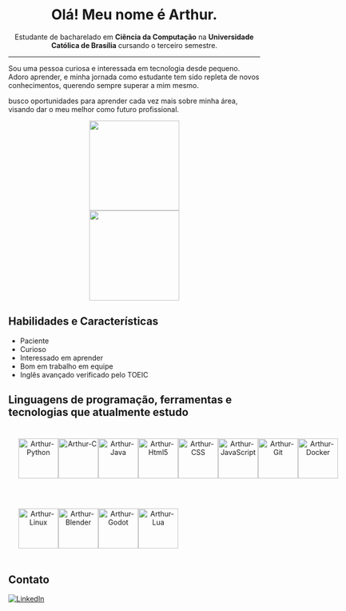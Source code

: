 <h1 align="center">Olá! Meu nome é Arthur.</h1>

<p align="center">Estudante de bacharelado em <strong>Ciência da Computação</strong> na <strong>Universidade Católica de Brasília</strong> cursando o terceiro semestre.

---

Sou uma pessoa curiosa e interessada em tecnologia desde pequeno. Adoro aprender, e minha jornada como estudante tem sido repleta de novos conhecimentos, querendo sempre superar a mim mesmo.

busco oportunidades para aprender cada vez mais sobre minha área, visando dar o meu melhor como futuro profissional.

<div style="display: flex; flex-direction: column" align="center">
  <a href="https://github.com/anuraghazra/github-readme-stats">
    <img height=180 align="center" src="https://github-readme-stats.vercel.app/api?username=leviint&locale=pt-br&show_icons=true&theme=midnight-purple&card_width=400"/>
  </a>
  <a href="https://github.com/anuraghazra/convoychat">
    <img height=180 align="center" src="https://github-readme-stats.vercel.app/api/top-langs?username=leviint&locale=pt-br&theme=midnight-purple&layout=compact&langs_count=8&card_width=400"/>
  </a>
</div>

## Habilidades e Características
- Paciente
- Curioso
- Interessado em aprender
- Bom em trabalho em equipe
- Inglês avançado verificado pelo TOEIC

## Linguagens de programação, ferramentas e tecnologias que atualmente estudo
        
<div style="padding: 20px; border-radius: 10px; margin: 20px 0; display: flex;" align="center">
  <br>
  <img align="center" alt="Arthur-Python" height="80" width="80" src="https://cdn.jsdelivr.net/gh/devicons/devicon@latest/icons/python/python-original.svg">
  <img align="center" alt="Arthur-C" height="80" width="80" src="https://cdn.jsdelivr.net/gh/devicons/devicon@latest/icons/c/c-original.svg">
  <img align="center" alt="Arthur-Java" height="80" width="80" src="https://cdn.jsdelivr.net/gh/devicons/devicon@latest/icons/java/java-original.svg" />
  <img align="center" alt="Arthur-Html5" height="80" width="80" src="https://cdn.jsdelivr.net/gh/devicons/devicon@latest/icons/html5/html5-original.svg">
  <img align="center" alt="Arthur-CSS" height="80" width="80" src="https://cdn.jsdelivr.net/gh/devicons/devicon@latest/icons/css3/css3-original.svg">
  <img align="center" alt="Arthur-JavaScript" height="80" width="80" src="https://cdn.jsdelivr.net/gh/devicons/devicon@latest/icons/javascript/javascript-original.svg">
  <img align="center" alt="Arthur-Git" height="80" width="80" src="https://cdn.jsdelivr.net/gh/devicons/devicon@latest/icons/git/git-original.svg"/>
  <img align="center" alt="Arthur-Docker" height="80" width="80" src="https://cdn.jsdelivr.net/gh/devicons/devicon@latest/icons/docker/docker-original.svg"/>
</div>

<div style="padding: 20px; border-radius: 10px; margin: 20px 0; display: flex;" align="center">
  <br>
    <img align="center" alt="Arthur-Linux" height="80" width="80" src="https://cdn.jsdelivr.net/gh/devicons/devicon@latest/icons/linux/linux-original.svg"/>
    <img align="center" alt="Arthur-Blender" height="80" width="80" src="https://cdn.jsdelivr.net/gh/devicons/devicon@latest/icons/blender/blender-original.svg"/>
    <img align="center" alt="Arthur-Godot" height="80" width="80" src="https://cdn.jsdelivr.net/gh/devicons/devicon@latest/icons/godot/godot-original.svg"/>
    <img align="center" alt="Arthur-Lua" height="80" width="80" src="https://cdn.jsdelivr.net/gh/devicons/devicon@latest/icons/lua/lua-original.svg"/>     
</div>


## Contato
[![LinkedIn](https://img.shields.io/badge/LinkedIn-%230077B5.svg?style=for-the-badge&logo=linkedin&logoColor=white)](https://www.linkedin.com/in/arthur-lemos-bendini-714209323/)


